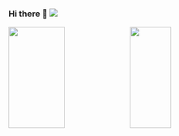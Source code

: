 ### Hi there 👋 ![](https://komarev.com/ghpvc/?username=timofeysyrov&label=Profile+views&color=blueviolet)

<img align="left" width="47%" height="200px"  src="https://github-readme-stats.vercel.app/api?username=TimofeySyrov&show_icons=true&theme=default" />

<img align="left" width="40%" height="200px" src="https://github-readme-stats.vercel.app/api/top-langs/?username=TimofeySyrov&layout=compact" />



